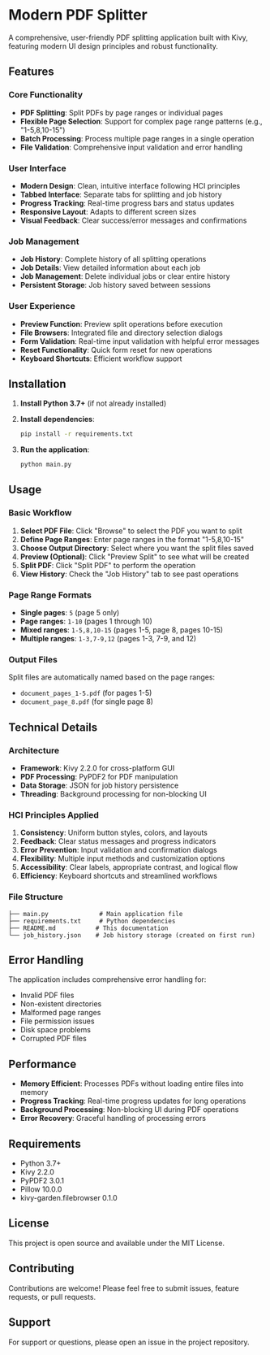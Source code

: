 # Modern PDF Splitter

A comprehensive, user-friendly PDF splitting application built with Kivy, featuring modern UI design principles and robust functionality.

## Features

### Core Functionality
- **PDF Splitting**: Split PDFs by page ranges or individual pages
- **Flexible Page Selection**: Support for complex page range patterns (e.g., "1-5,8,10-15")
- **Batch Processing**: Process multiple page ranges in a single operation
- **File Validation**: Comprehensive input validation and error handling

### User Interface
- **Modern Design**: Clean, intuitive interface following HCI principles
- **Tabbed Interface**: Separate tabs for splitting and job history
- **Progress Tracking**: Real-time progress bars and status updates
- **Responsive Layout**: Adapts to different screen sizes
- **Visual Feedback**: Clear success/error messages and confirmations

### Job Management
- **Job History**: Complete history of all splitting operations
- **Job Details**: View detailed information about each job
- **Job Management**: Delete individual jobs or clear entire history
- **Persistent Storage**: Job history saved between sessions

### User Experience
- **Preview Function**: Preview split operations before execution
- **File Browsers**: Integrated file and directory selection dialogs
- **Form Validation**: Real-time input validation with helpful error messages
- **Reset Functionality**: Quick form reset for new operations
- **Keyboard Shortcuts**: Efficient workflow support

## Installation

1. **Install Python 3.7+** (if not already installed)

2. **Install dependencies**:
   ```bash
   pip install -r requirements.txt
   ```

3. **Run the application**:
   ```bash
   python main.py
   ```

## Usage

### Basic Workflow

1. **Select PDF File**: Click "Browse" to select the PDF you want to split
2. **Define Page Ranges**: Enter page ranges in the format "1-5,8,10-15"
3. **Choose Output Directory**: Select where you want the split files saved
4. **Preview (Optional)**: Click "Preview Split" to see what will be created
5. **Split PDF**: Click "Split PDF" to perform the operation
6. **View History**: Check the "Job History" tab to see past operations

### Page Range Formats

- **Single pages**: `5` (page 5 only)
- **Page ranges**: `1-10` (pages 1 through 10)
- **Mixed ranges**: `1-5,8,10-15` (pages 1-5, page 8, pages 10-15)
- **Multiple ranges**: `1-3,7-9,12` (pages 1-3, 7-9, and 12)

### Output Files

Split files are automatically named based on the page ranges:
- `document_pages_1-5.pdf` (for pages 1-5)
- `document_page_8.pdf` (for single page 8)

## Technical Details

### Architecture
- **Framework**: Kivy 2.2.0 for cross-platform GUI
- **PDF Processing**: PyPDF2 for PDF manipulation
- **Data Storage**: JSON for job history persistence
- **Threading**: Background processing for non-blocking UI

### HCI Principles Applied

1. **Consistency**: Uniform button styles, colors, and layouts
2. **Feedback**: Clear status messages and progress indicators
3. **Error Prevention**: Input validation and confirmation dialogs
4. **Flexibility**: Multiple input methods and customization options
5. **Accessibility**: Clear labels, appropriate contrast, and logical flow
6. **Efficiency**: Keyboard shortcuts and streamlined workflows

### File Structure
```
├── main.py              # Main application file
├── requirements.txt     # Python dependencies
├── README.md           # This documentation
└── job_history.json    # Job history storage (created on first run)
```

## Error Handling

The application includes comprehensive error handling for:
- Invalid PDF files
- Non-existent directories
- Malformed page ranges
- File permission issues
- Disk space problems
- Corrupted PDF files

## Performance

- **Memory Efficient**: Processes PDFs without loading entire files into memory
- **Progress Tracking**: Real-time progress updates for long operations
- **Background Processing**: Non-blocking UI during PDF operations
- **Error Recovery**: Graceful handling of processing errors

## Requirements

- Python 3.7+
- Kivy 2.2.0
- PyPDF2 3.0.1
- Pillow 10.0.0
- kivy-garden.filebrowser 0.1.0

## License

This project is open source and available under the MIT License.

## Contributing

Contributions are welcome! Please feel free to submit issues, feature requests, or pull requests.

## Support

For support or questions, please open an issue in the project repository.